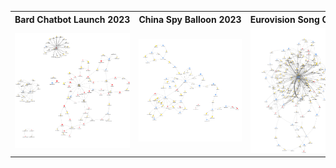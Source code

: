 <table>
  <tr>
    <th style="white-space: nowrap; width: 200px; text-align: center;">Bard Chatbot Launch 2023</th>
    <th style="white-space: nowrap; width: 200px; text-align: center;">China Spy Balloon 2023</th>
    <th style="white-space: nowrap; width: 200px; text-align: center;">Eurovision Song Contest 2023</th>
    <th style="white-space: nowrap; width: 200px; text-align: center;">Nurses Strike of 2023</th>
    <th style="white-space: nowrap; width: 200px; text-align: center;">Six Nations Rugby Tournament 2023</th>
  </tr>
  <tr>
    <td><img src="images/bard.png" width="200"></td>
    <td><img src="images/ChinaSpyBalloon.png" width="200"></td>
    <td><img src="images/Eurovision.png" width="200"></td>
    <td><img src="images/NursesStrike.png" width="200"></td>
    <td><img src="images/SixNations.png" width="200"></td>
  </tr>
</table>
